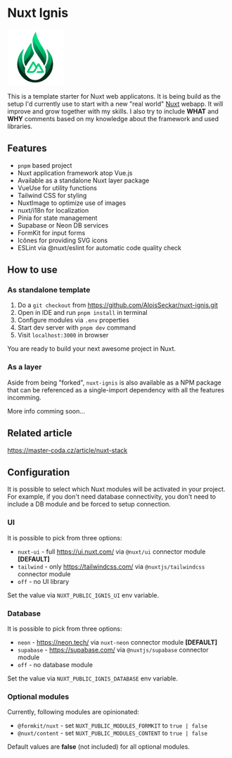# Nuxt Ignis

![Nuxt Ignis](https://github.com/AloisSeckar/nuxt-ignis/blob/main/public/nuxt-ignis.png)

This is a template starter for Nuxt web applicatons. It is being build as the setup I'd currently use to start with a new "real world" [Nuxt](https://nuxt.com/) webapp. It will improve and grow together with my skills. I also try to include **WHAT** and **WHY** comments based on my knowledge about the framework and used libraries.

## Features
- `pnpm` based project
- Nuxt application framework atop Vue.js
- Available as a standalone Nuxt layer package
- VueUse for utility functions
- Tailwind CSS for styling
- NuxtImage to optimize use of images
- nuxt/i18n for localization
- Pinia for state management
- Supabase or Neon DB services
- FormKit for input forms
- Icônes for providing SVG icons
- ESLint via @nuxt/eslint for automatic code quality check

## How to use

### As standalone template
1. Do a `git checkout` from https://github.com/AloisSeckar/nuxt-ignis.git
2. Open in IDE and run `pnpm install` in terminal
3. Configure modules via `.env` properties
4. Start dev server with `pnpm dev` command
5. Visit `localhost:3000` in browser

You are ready to build your next awesome project in Nuxt.

### As a layer
Aside from being "forked", `nuxt-ignis` is also available as a NPM package that can be referenced as a single-import dependency with all the features incomming.

More info comming soon...

## Related article
https://master-coda.cz/article/nuxt-stack

## Configuration
It is possible to select which Nuxt modules will be activated in your project. For example, if you don't need database connectivity, you don't need to include a DB module and be forced to setup connection.

### UI
It is possible to pick from three options:
- `nuxt-ui` - full https://ui.nuxt.com/ via `@nuxt/ui` connector module **[DEFAULT]**
- `tailwind` - only https://tailwindcss.com/ via `@nuxtjs/tailwindcss` connector module
- `off` - no UI library

Set the value via `NUXT_PUBLIC_IGNIS_UI` env variable.

### Database
It is possible to pick from three options:
- `neon` - https://neon.tech/ via `nuxt-neon` connector module **[DEFAULT]**
- `supabase` - https://supabase.com/ via `@nuxtjs/supabase` connector module
- `off` - no database module

Set the value via `NUXT_PUBLIC_IGNIS_DATABASE` env variable.

### Optional modules
Currently, following modules are opinionated:
- `@formkit/nuxt` - set `NUXT_PUBLIC_MODULES_FORMKIT` to `true | false`
- `@nuxt/content` - set `NUXT_PUBLIC_MODULES_CONTENT` to `true | false`

Default values are **false** (not included) for all optional modules.
